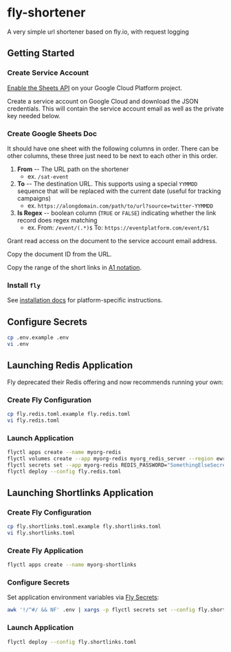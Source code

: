 # fly-shortener

A very simple url shortener based on fly.io, with request logging

## Getting Started

### Create Service Account

[Enable the Sheets API](https://developers.google.com/sheets/api/quickstart/nodejs#step_1_turn_on_the) on your Google Cloud Platform project.

Create a service account on Google Cloud and download the JSON credentials. This will contain the service account email as well as the private key needed below.

### Create Google Sheets Doc

It should have one sheet with the following columns in order. There can be other columns, these three just need to be next to each other in this order.

1. **From** -- The URL path on the shortener
   - ex. `/sat-event`
1. **To** -- The destination URL. This supports using a special `YYMMDD` sequence that will be replaced with the current date (useful for tracking campaigns)
   - ex. `https://alongdomain.com/path/to/url?source=twitter-YYMMDD`
1. **Is Regex** -- boolean column (`TRUE` or `FALSE`) indicating whether the link record does regex matching
   - ex. From: `/event/(.*)$` To: `https://eventplatform.com/event/$1`

Grant read access on the document to the service account email address.

Copy the document ID from the URL.

Copy the range of the short links in [A1 notation](https://developers.google.com/sheets/api/guides/concepts#a1_notation).

### Install `fly`

See [installation docs](https://fly.io/docs/getting-started/installing-flyctl/) for platform-specific instructions.


## Configure Secrets

```sh
cp .env.example .env
vi .env
```

## Launching Redis Application

Fly deprecated their Redis offering and now recommends running your own:

### Create Fly Configuration

```sh
cp fly.redis.toml.example fly.redis.toml
vi fly.redis.toml
```

### Launch Application

```sh
flyctl apps create --name myorg-redis
flyctl volumes create --app myorg-redis myorg_redis_server --region ewr --size 4
flyctl secrets set --app myorg-redis REDIS_PASSWORD="SomethingElseSecretAndComplicated"
flyctl deploy --config fly.redis.toml
```

## Launching Shortlinks Application

### Create Fly Configuration

```sh
cp fly.shortlinks.toml.example fly.shortlinks.toml
vi fly.shortlinks.toml
```

### Create Fly Application

```sh
flyctl apps create --name myorg-shortlinks
```

### Configure Secrets

Set application environment variables via [Fly Secrets](https://fly.io/docs/reference/secrets/):

```sh
awk '!/^#/ && NF' .env | xargs -p flyctl secrets set --config fly.shortlinks.toml
```

### Launch Application

```sh
flyctl deploy --config fly.shortlinks.toml
```

